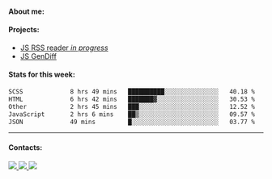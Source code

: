 #### About me:

#### Projects:
- [JS RSS reader *in progress*](https://github.com/GKoil/frontend-project-lvl3)
- [JS GenDiff](https://github.com/GKoil/GenDiff)

#### Stats for this week:
<!--START_SECTION:waka-->

```txt
SCSS             8 hrs 49 mins   ██████████░░░░░░░░░░░░░░░   40.18 %
HTML             6 hrs 42 mins   ███████▓░░░░░░░░░░░░░░░░░   30.53 %
Other            2 hrs 45 mins   ███░░░░░░░░░░░░░░░░░░░░░░   12.52 %
JavaScript       2 hrs 6 mins    ██▒░░░░░░░░░░░░░░░░░░░░░░   09.57 %
JSON             49 mins         █░░░░░░░░░░░░░░░░░░░░░░░░   03.77 %
```

<!--END_SECTION:waka-->
---
#### Contacts:

<a target='_blank' title='LinkedIn' href="https://www.linkedin.com/in/gkoil/">
  <img src="https://img.shields.io/badge/LinkedIn-0077B5?style=for-the-badge&logo=linkedin&logoColor=white" />
</a>
<a target='_blank' title='Telegram' href="https://t.me/gkoil">
  <img src="https://img.shields.io/badge/Telegram-2CA5E0?style=for-the-badge&logo=telegram&logoColor=white" />
</a>
<a target='_blank' title='Gmail' href="mailto: gk.grigorev@gmail.com">
  <img src="https://img.shields.io/badge/Gmail-D14836?style=for-the-badge&logo=gmail&logoColor=white" />
</a>

